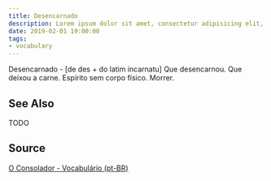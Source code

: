 ```yaml
---
title: Desencarnado
description: Lorem ipsum dolor sit amet, consectetur adipisicing elit, sed do eiusmod tempor incididunt ut labore et dolore magna aliqua.  TODO
date: 2019-02-01 19:00:00
tags:
- vocabulary
---
```


Desencarnado - [de des + do latim incarnatu] Que desencarnou. Que deixou a carne. Espírito sem corpo físico. Morrer.

## See Also
TODO

## Source
[O Consolador - Vocabulário (pt-BR)](http://www.oconsolador.com.br/linkfixo/vocabulario/principal.html)


